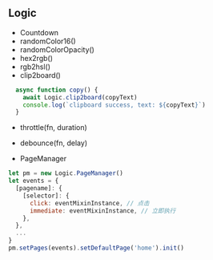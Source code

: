 ## Logic
- Countdown
- randomColor16()
- randomColorOpacity()
- hex2rgb()
- rgb2hsl()
- clip2board()
```javascript
  async function copy() {
    await Logic.clip2board(copyText)
    console.log(`clipboard success, text: ${copyText}`)
  }
```
- throttle(fn, duration)
- debounce(fn, delay)

- PageManager
```javascript
let pm = new Logic.PageManager()
let events = {
  [pagename]: {
    [selector]: {
      click: eventMixinInstance, // 点击
      immediate: eventMixinInstance, // 立即执行
    },
  },
  ...
}
pm.setPages(events).setDefaultPage('home').init()
```
